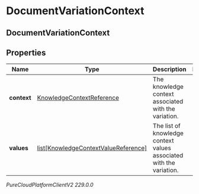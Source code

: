 # DocumentVariationContext

## DocumentVariationContext

## Properties

|Name | Type | Description | Notes|
|------------ | ------------- | ------------- | -------------|
| **context** | [KnowledgeContextReference](KnowledgeContextReference) | The knowledge context associated with the variation. | |
| **values** | [list[KnowledgeContextValueReference]](KnowledgeContextValueReference) | The list of knowledge context values associated with the variation. | |



_PureCloudPlatformClientV2 229.0.0_
